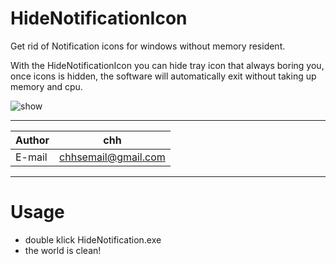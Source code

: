 # HideNotificationIcon
Get rid of Notification icons for windows without memory resident.

With the HideNotificationIcon you can hide tray icon that always boring you, once icons is hidden, 
the software will automatically exit without taking up memory and cpu.

![show](https://github.com/chhsgithub/Wheel2Switch/blob/master/show.gif)
****
	
|Author|chh|
|---|---
|E-mail|chhsemail@gmail.com


****
# Usage
- double klick HideNotification.exe
- the world is clean! 
